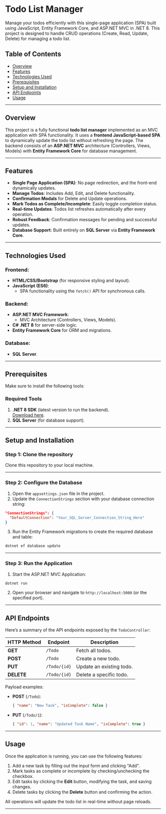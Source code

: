 # Todo List Manager

Manage your todos efficiently with this single-page application (SPA) built using JavaScript, Entity Framework Core, and ASP.NET MVC in .NET 8. This project is designed to handle CRUD operations (Create, Read, Update, Delete) for managing a todo list.

## Table of Contents

- [Overview](#overview)
- [Features](#features)
- [Technologies Used](#technologies-used)
- [Prerequisites](#prerequisites)
- [Setup and Installation](#setup-and-installation)
- [API Endpoints](#api-endpoints)
- [Usage](#usage)

---

## Overview

This project is a fully functional **todo list manager** implemented as an MVC application with SPA functionality. It uses a **frontend JavaScript-based SPA** to dynamically update the todo list without refreshing the page. The backend consists of an **ASP.NET MVC** architecture (Controllers, Views, Models) with **Entity Framework Core** for database management.

---

## Features

- **Single Page Application (SPA)**: No page redirection, and the front-end dynamically updates.
- **Manage Todos**: Includes Add, Edit, and Delete functionality.
- **Confirmation Modals** for Delete and Update operations.
- **Mark Todos as Complete/Incomplete**: Easily toggle completion status.
- **Real-time Updates**: Todos list refreshes automatically after every operation.
- **Robust Feedback**: Confirmation messages for pending and successful updates.
- **Database Support**: Built entirely on **SQL Server** via **Entity Framework Core**.

---

## Technologies Used

### Frontend:
- **HTML/CSS/Bootstrap** (for responsive styling and layout).
- **JavaScript (ES6)**:
    - SPA functionality using the `fetch()` API for synchronous calls.

### Backend:
- **ASP.NET MVC Framework**:
    - MVC Architecture (Controllers, Views, Models).
- **C# .NET 8** for server-side logic.
- **Entity Framework Core** for ORM and migrations.

### Database:
- **SQL Server**.

---

## Prerequisites

Make sure to install the following tools:

### Required Tools
1. **.NET 8 SDK** (latest version to run the backend).  
   [Download here](https://dotnet.microsoft.com/en-us/download/dotnet/8.0).
2. **SQL Server** (for database support).

---

## Setup and Installation

### Step 1: Clone the repository
Clone this repository to your local machine.

---

### Step 2: Configure the Database
1. Open the `appsettings.json` file in the project.
2. Update the `ConnectionStrings` section with your database connection string:

```json
"ConnectionStrings": {
  "DefaultConnection": "Your_SQL_Server_Connection_String_Here"
}
```

3. Run the Entity Framework migrations to create the required database and table:

```bash
dotnet ef database update
```

---

### Step 3: Run the Application
1. Start the ASP.NET MVC Application:

```bash
dotnet run
```

2. Open your browser and navigate to `http://localhost:5000` (or the specified port).

---

## API Endpoints

Here’s a summary of the API endpoints exposed by the `TodoController`:

| **HTTP Method** | **Endpoint**       | **Description**                   |
|------------------|--------------------|-----------------------------------|
| **GET**         | `/Todo`           | Fetch all todos.                 |
| **POST**        | `/Todo`           | Create a new todo.               |
| **PUT**         | `/Todo/{id}`      | Update an existing todo.         |
| **DELETE**      | `/Todo/{id}`      | Delete a specific todo.          |

Payload examples:
- **POST** (`/Todo`):
  ```json
  { "name": "New Task", "isComplete": false }
  ```

- **PUT** (`/Todo/1`):
  ```json
  { "id": 1, "name": "Updated Task Name", "isComplete": true }
  ```

---

## Usage

Once the application is running, you can use the following features:

1. Add a new task by filling out the input form and clicking "Add".
2. Mark tasks as complete or incomplete by checking/unchecking the checkbox.
3. Edit tasks by clicking the **Edit** button, modifying the task, and saving changes.
4. Delete tasks by clicking the **Delete** button and confirming the action.

All operations will update the todo list in real-time without page reloads.

---
